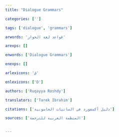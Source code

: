 ```yaml
---
title: "Dialogue Grammars"

categories: ['']

tags: ['dialogue', 'grammars']

arwords: 'قواعد لغة الحوار'

arexps: []

enwords: ['Dialogue Grammars']

enexps: []

arlexicons: 'ق'

enlexicons: ['D']

authors: ['Ruqayya Roshdy']

translators: ['Tarek Ibrahim']

citations: ['دليل أكسفورد في السانيات الحاسوبية']

sources: ['المنظمة العربية للترجمة']


---
```

